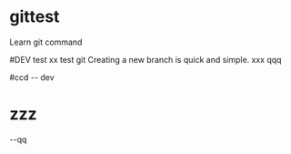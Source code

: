 # gittest
Learn git command

#DEV test xx
test git
Creating a new branch is quick and simple.
xxx
qqq

#ccd
-- dev
# zzz
--qq
